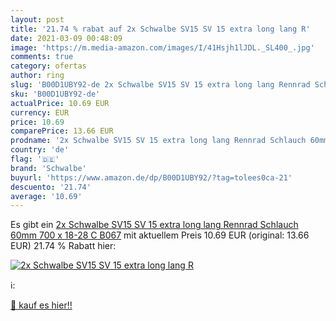 ```yaml
---
layout: post
title: '21.74 % rabat auf 2x Schwalbe SV15 SV 15 extra long lang R'
date: 2021-03-09 00:48:09
image: 'https://m.media-amazon.com/images/I/41Hsjh1lJDL._SL400_.jpg'
comments: true
category: ofertas
author: ring
slug: 'B00D1UBY92-de 2x Schwalbe SV15 SV 15 extra long lang Rennrad Schlauch...'
sku: 'B00D1UBY92-de'
actualPrice: 10.69 EUR
currency: EUR
price: 10.69
comparePrice: 13.66 EUR
prodname: '2x Schwalbe SV15 SV 15 extra long lang Rennrad Schlauch 60mm 700 x 18-28 C B067'
country: 'de'
flag: '🇩🇪'
brand: 'Schwalbe'
buyurl: 'https://www.amazon.de/dp/B00D1UBY92/?tag=tolees0ca-21'
descuento: '21.74'
average: '10.69'
---
```


Es gibt ein [2x Schwalbe SV15 SV 15 extra long lang Rennrad Schlauch 60mm 700 x 18-28 C B067](https://www.amazon.de/dp/B00D1UBY92/?tag=tolees0ca-21) mit aktuellem Preis 10.69 EUR (original: 13.66 EUR) 21.74 % Rabatt hier:

[![2x Schwalbe SV15 SV 15 extra long lang R](https://m.media-amazon.com/images/I/41Hsjh1lJDL._SL400_.jpg)](https://www.amazon.de/dp/B00D1UBY92/?tag=tolees0ca-21)

ℹ️:


[🛒 kauf es hier!!](https://www.amazon.de/dp/B00D1UBY92/?tag=tolees0ca-21)
